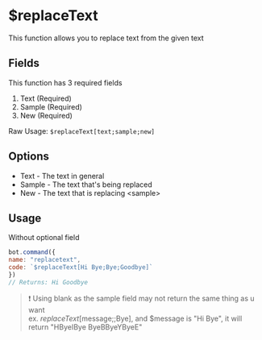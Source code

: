 # $replaceText

This function allows you to replace text from the given text

## Fields

This function has 3 required fields

1. Text \(Required\)
2. Sample \(Required\)
3. New \(Required\)

Raw Usage: `$replaceText[text;sample;new]`

## Options

* Text - The text in general
* Sample - The text that's being replaced
* New - The text that is replacing &lt;sample&gt;

## Usage

Without optional field

```javascript
bot.command({
name: "replacetext",
code: `$replaceText[Hi Bye;Bye;Goodbye]`
})
// Returns: Hi Goodbye
```

> ❗ Using blank as the sample field may not return the same thing as u want<br/>
> ex. $replaceText[$message;;Bye], and $message is "Hi Bye", it will return "HByeIBye ByeBByeYByeE"
